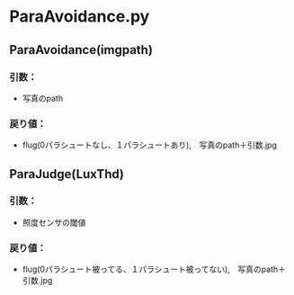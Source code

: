 # ParaAvoidance.py
## ParaAvoidance(imgpath)
### 引数：  
 - 写真のpath  
### 戻り値：  
 - flug(0パラシュートなし、１パラシュートあり),　写真のpath＋引数.jpg　　
 
## ParaJudge(LuxThd)
### 引数：  
 - 照度センサの閾値  
### 戻り値：  
 - flug(0パラシュート被ってる、１パラシュート被ってない),　写真のpath＋引数.jpg　　
